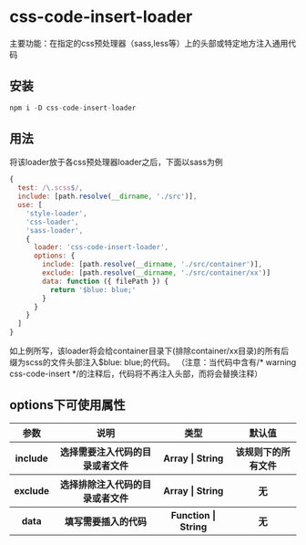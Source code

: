 # css-code-insert-loader
主要功能：在指定的css预处理器（sass,less等）上的头部或特定地方注入通用代码

## 安装

```js
npm i -D css-code-insert-loader
```

## 用法
将该loader放于各css预处理器loader之后，下面以sass为例

```js
{
  test: /\.scss$/,
  include: [path.resolve(__dirname, './src')],
  use: [
    'style-loader',
    'css-loader',
    'sass-loader',
    {
      loader: 'css-code-insert-loader',
      options: {
        include: [path.resolve(__dirname, './src/container')],
        exclude: [path.resolve(__dirname, './src/container/xx')]
        data: function ({ filePath }) {
          return '$blue: blue;'
        }
      }
    }
  ]
}
```

如上例所写，该loader将会给container目录下(排除container/xx目录)的所有后缀为scss的文件头部注入$blue: blue;的代码。
（注意：当代码中含有/* warning css-code-insert */的注释后，代码将不再注入头部，而将会替换注释）

## options下可使用属性

<table>
  <tr>
    <th>参数</th>
    <th>说明</th>
    <th>类型</th>
    <th>默认值</th>
  </tr>
  <tr>
    <th>include</th>
    <th>选择需要注入代码的目录或者文件</th>
    <th>Array | String</th>
    <th>该规则下的所有文件</th>
  </tr>
  <tr>
    <th>exclude</th>
    <th>选择排除注入代码的目录或者文件</th>
    <th>Array | String</th>
    <th>无</th>
  </tr>
  <tr>
    <th>data</th>
    <th>填写需要插入的代码</th>
    <th>Function | String</th>
    <th>无</th>
  </tr>
</table>
